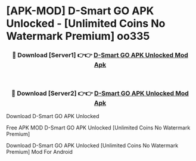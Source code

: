 # [APK-MOD] D-Smart GO APK Unlocked - [Unlimited Coins No Watermark Premium] oo335



<div align="center">
<h3>🔴 Download [Server1] 👉👉 <a href="https://momento.my/?title=D-Smart_GO_APK_Unlocked">D-Smart GO APK Unlocked Mod Apk</a></h3><br>

<h3>🔴 Download [Server2] 👉👉 <a href="https://momento.my/?title=D-Smart_GO_APK_Unlocked">D-Smart GO APK Unlocked Mod Apk</a></h3>
</div>



Download D-Smart GO APK Unlocked 

Free APK MOD D-Smart GO APK Unlocked [Unlimited Coins No Watermark Premium]

Download D-Smart GO APK Unlocked [Unlimited Coins No Watermark Premium] Mod For Android
